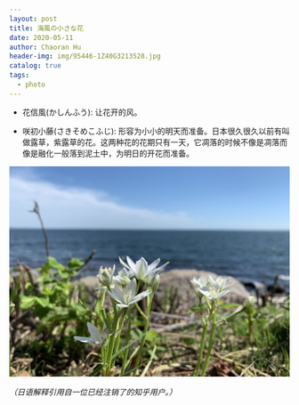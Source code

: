 ```yaml
---
layout: post
title: 海風の小さな花
date: 2020-05-11
author: Chaoran Hu
header-img: img/95446-1Z40G3213528.jpg
catalog: true
tags:
  - photo
---
```


* 花信風(かしんふう): 让花开的风。

* 咲初小藤(さきそめこふじ): 形容为小小的明天而准备。日本很久很久以前有叫做露草，紫露草的花。这两种花的花期只有一天，它凋落的时候不像是凋落而像是融化一般落到泥土中，为明日的开花而准备。

![](/photo/IMG_3009.jpg)

*（日语解释引用自一位已经注销了的知乎用户。）*
